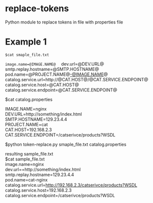 # replace-tokens
Python module to replace tokens in file with properties file

# Example 1

`$cat smaple_file.txt`

`image.name=@IMAGE.NAME@  `
dev.url=@DEV.URL@  
smtp.replay.hostname=@SMTP.HOSTNAME@  
pod.name=@PROJECT.NAME@-@IMAGE.NAME@  
catalog.service.url=http://@CAT.HOST@/@CAT.SERVICE.ENDPOINT@  
catalog.service.host=@CAT.HOST@  
catalog.service.endpoint=@CAT.SERVICE.ENDPOINT@  


$cat catalog.properties

IMAGE.NAME=nginx  
DEV.URL=http://something/index.html  
SMTP.HOSTNAME=129.23.4.4  
PROJECT.NAME=cat  
CAT.HOST=192.168.2.3  
CAT.SERVICE.ENDPOINT=/catserivce/products?WSDL  


$python token-replace.py smaple_file.txt catalog.properties  

resulting sample_file.txt  
$cat sample_file.txt  
image.name=nginx  
dev.url==http://something/index.html  
smtp.replay.hostname=129.23.4.4  
pod.name=cat-nginx  
catalog.service.url=http://192.168.2.3/catserivce/products?WSDL  
catalog.service.host=192.168.2.3  
catalog.service.endpoint=/catserivce/products?WSDL  




